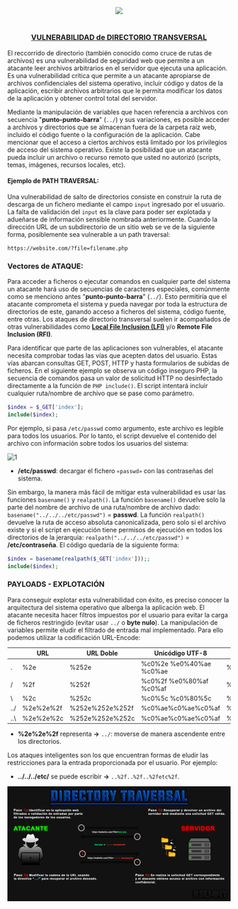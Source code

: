 <p align="center">
  <a href="https://github.com/DenverCoder1/readme-typing-svg"><img src="https://readme-typing-svg.herokuapp.com?font=Fira+Code&pause=1000&color=D1F700&width=700&lines=Ataque+de+Directorio+Transversal+%2F+Path+Traversal"></a>
</p>

<h1 align="center"></h1>

<h3 align="center"><ins>VULNERABILIDAD de DIRECTORIO TRANSVERSAL</ins></h3>

El reccorrido de directorio (también conocido como cruce de rutas de archivos) es una vulnerabilidad de seguridad web que permite a un atacante leer archivos arbitrarios en el servidor que ejecuta una aplicación. Es una vulnerabilidad crítica que permite a un atacante apropiarse de archivos confidenciales del sistema operativo, incluir código y datos de la aplicación, escribir archivos arbitrarios que le permita modificar los datos de la aplicación y obtener control total del servidor.

Mediante la manipulación de variables que hacen referencia a archivos con secuencia "**punto-punto-barra**" (`../`) y sus variaciones, es posible acceder a archivos y directorios que se almacenan fuera de la carpeta raíz web, incluido el código fuente o la configuración de la aplicación. Cabe mencionar que el acceso a ciertos archivos está limitado por los privilegios de acceso del sistema operativo. Existe la posibilidad que un atacante pueda incluir un archivo o recurso remoto que usted no autorizó (scripts, temas, imágenes, recursos locales, etc).

#### Ejemplo de PATH TRAVERSAL:

Una vulnerabilidad de salto de directorios consiste en construir la ruta de descarga de un fichero mediante el campo `input` ingresado por el usuario. La falta de validación del `input` es la clave para poder ser explotada y adueñarse de información sensible nombrada anteriormente. Cuando la dirección URL de un subdirectorio de un sitio web se ve de la siguiente forma, posiblemente sea vulnerable a un path traversal:

```
https://website.com/?file=filename.php
```

### Vectores de ATAQUE:

Para acceder a ficheros o ejecutar comandos en cualquier parte del sistema un atacante hará uso de secuencias de caracteres especiales, comúnmente como se menciono antes "**punto-punto-barra**" (`../`). Esto permitiría que el atacante comprometa el sistema y pueda navegar por toda la estructura de directorios de este, ganando acceso a ficheros del sistema, código fuente, entre otras. Los ataques de directorio transversal suelen ir acompañados de otras vulnerabilidades como <a href="https://github.com/R3LI4NT/articulos/blob/main/Pentesting/WEB/LocalFileInclusion.md">**Local File Inclusion (LFI)**</a> y/o **Remote File Inclusion (RFI)**.

Para identificar que parte de las aplicaciones son vulnerables, el atacante necesita comprobar todas las vías que acepten datos del usuario. Estas vías abarcan consultas GET, POST, HTTP y hasta formularios de subidas de ficheros. En el siguiente ejemplo se observa un código inseguro PHP, la secuencia de comandos pasa un valor de solicitud HTTP no desinfectado directamente a la función de `PHP include()`. El script intentará incluir cualquier ruta/nombre de archivo que se pase como parámetro.

```php
$index = $_GET['index'];
include($index);
```
Por ejemplo, si pasa `/etc/passwd` como argumento, este archivo es legible para todos los usuarios. Por lo tanto, el script devuelve el contenido del archivo con información sobre todos los usuarios del sistema:

![1](https://user-images.githubusercontent.com/75953873/214969908-46be5843-ae97-44b6-9d29-f5de686fc78c.png)

- **/etc/passwd**: decargar el fichero `«passwd»` con las contraseñas del sistema.

Sin embargo, la manera más fácil de mitigar esta vulnerabilidad es usar las funciones `basename()` y `realpath()`. La función `basename()` devuelve solo la parte del nombre de archivo de una ruta/nombre de archivo dado: `basename("../../../etc/passwd")` = **passwd**. La función `realpath()` devuelve la ruta de acceso absoluta canonicalizada, pero solo si el archivo existe y si el script en ejecución tiene permisos de ejecución en todos los directorios de la jerarquía: `realpath("../../../etc/passwd")` = **/etc/contraseña**. El código quedaría de la siguiente forma:

```php
$index = basename(realpath($_GET['index']));;
include($index);
```

### PAYLOADS - EXPLOTACIÓN

Para conseguir explotar esta vulnerabilidad con éxito, es preciso conocer la arquitectura del sistema operativo que alberga la aplicación web. El atacante necesita hacer filtros impuestos por el usuario para evitar la carga de ficheros restringido (evitar usar `../` o **byte nulo**). La manipulación de variables permite eludir el filtrado de entrada mal implementado. Para ello podemos utilizar la codificación URL-Encode:

|  | URL | URL Doble | Unicódigo UTF-8 | Unicode de 16 bits |
| ------------- | ------------- | ------------- | ------------- | ------------- |
| . | %2e | %252e | %c0%2e %e0%40%ae %c0%ae | %u002e |
| / | %2f | %252f | %c0%2f %e0%80%af %c0%af | %u2215 |
| \ | %2c |%252c | %c0%5c %c0%80%5c | %u2216 |
| ../ | %2e%2e%2f | %252e%252e%252f | %c0%ae%c0%ae%c0%af | %uff0e%uff0e%u2215 |
| ..\ | %2e%2e%2c | %252e%252e%252c | %c0%ae%c0%ae%c0%af | %uff0e%uff0e%u2216 |

- **%2e%2e%2f** representa **->** `../`: moverse de manera ascendente entre los directorios.

Los ataques inteligentes son los que encuentran formas de eludir las restricciones para la entrada proporcionada por el usuario. Por ejemplo:

- **../../../etc/** se puede escribir **->** `..%2f..%2f..%2fetc%2f`.


<p align="center">
  <img src="https://github.com/R3LI4NT/articulos/blob/main/Pentesting/WEB/img/pathTraversal.png">
</p>

</br>
